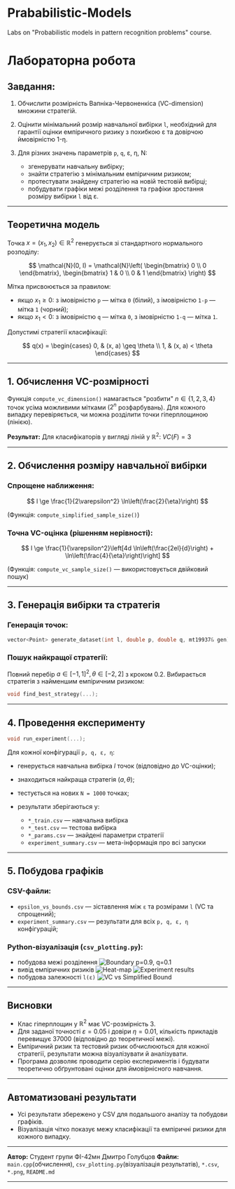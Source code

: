 # Prababilistic-Models
Labs on "Probabilistic models in pattern recognition problems" course.

# Лабораторна робота

## Завдання:

1. Обчислити розмірність Вапніка-Червоненкіса (VC-dimension) множини стратегій.
2. Оцінити мінімальний розмір навчальної вибірки `l`, необхідний для гарантії оцінки емпіричного ризику з похибкою ε та довірчою ймовірністю 1-η.
3. Для різних значень параметрів `p`, `q`, ε, η, N:

   * згенерувати навчальну вибірку;
   * знайти стратегію з мінімальним емпіричним ризиком;
   * протестувати знайдену стратегію на новій тестовій вибірці;
   * побудувати графіки межі розділення та графіки зростання розміру вибірки `l` від ε.

---

## Теоретична модель

Точка $x = (x_1, x_2) \in \mathbb{R}^2$ генерується зі стандартного нормального розподілу:

$$
\mathcal{N}(0, I) = \mathcal{N}\left(
\begin{bmatrix} 0 \\ 0 \end{bmatrix},
\begin{bmatrix} 1 & 0 \\ 0 & 1 \end{bmatrix}
\right)
$$

Мітка присвоюється за правилом:

* якщо $x_1 \geq 0$: з імовірністю `p` — мітка `0` (білий), з імовірністю `1-p` — мітка `1` (чорний);
* якщо $x_1 < 0$: з імовірністю `q` — мітка `0`, з імовірністю `1-q` — мітка `1`.

Допустимі стратегії класифікації:

$$
q(x) = \begin{cases}
0, & (x, a) \geq \theta \\
1, & (x, a) < \theta
\end{cases}
$$

---

## 1. Обчислення VC-розмірності

Функція `compute_vc_dimension()` намагається "розбити" $n \in \{1, 2, 3, 4\}$ точок усіма можливими мітками ($2^n$ розфарбувань).
Для кожного випадку перевіряється, чи можна розділити точки гіперплощиною (лінією).

**Результат:**
Для класифікаторів у вигляді ліній у $\mathbb{R}^2$:
$VC(F) = 3$

---

## 2. Обчислення розміру навчальної вибірки

### Спрощене наближення:

$$
l \ge \frac{1}{2\varepsilon^2} \ln\left(\frac{2}{\eta}\right)
$$

(Функція: `compute_simplified_sample_size()`)

### Точна VC-оцінка (рішенням нерівності):

$$
l \ge \frac{1}{\varepsilon^2}\left[4d \ln\left(\frac{2el}{d}\right) + \ln\left(\frac{4}{\eta}\right)\right]
$$

(Функція: `compute_vc_sample_size()` — використовується двійковий пошук)

---

## 3. Генерація вибірки та стратегія

### Генерація точок:

```cpp
vector<Point> generate_dataset(int l, double p, double q, mt19937& gen);
```

### Пошук найкращої стратегії:

Повний перебір $a \in [-1, 1]^2, \theta \in [-2, 2]$ з кроком 0.2. Вибирається стратегія з найменшим емпіричним ризиком:

```cpp
void find_best_strategy(...);
```

---

## 4. Проведення експерименту

```cpp
void run_experiment(...);
```

Для кожної конфігурації `p, q, ε, η`:

* генерується навчальна вибірка $l$ точок (відповідно до VC-оцінки);
* знаходиться найкраща стратегія $(a, \theta)$;
* тестується на нових `N = 1000` точках;
* результати зберігаються у:

  * `*_train.csv` — навчальна вибірка
  * `*_test.csv` — тестова вибірка
  * `*_params.csv` — знайдені параметри стратегії
  * `experiment_summary.csv` — мета-інформація про всі запуски

---

## 5. Побудова графіків

### CSV-файли:

* `epsilon_vs_bounds.csv` — зіставлення між `ε` та розмірами `l` (VC та спрощений);
* `experiment_summary.csv` — результати для всіх `p, q, ε, η` конфігурацій;

### Python-візуалізація (`csv_plotting.py`):

* побудова межі розділення
![Boundary p=0.9, q=0.1](Figure_81.png)
* вивід емпіричних ризиків
![Heat-map](Figure_83.png)
![Experiment results](Screen_shots/8.png)
* побудова залежності `l(ε)`
![VC vs Simplified Bound](Figure_82.png)


---

## Висновки

* Клас гіперплощин у $\mathbb{R}^2$ має VC-розмірність 3.
* Для заданої точності $\varepsilon = 0.05$ і довіри $\eta = 0.01$, кількість прикладів перевищує 37000 (відповідно до теоретичної межі).
* Емпіричний ризик та тестовий ризик обчислюються для кожної стратегії, результати можна візуалізувати й аналізувати.
* Програма дозволяє проводити серію експериментів і будувати теоретично обґрунтовані оцінки для ймовірнісного навчання.

---

## Автоматизовані результати

* Усі результати збережено у CSV для подальшого аналізу та побудови графіків.
* Візуалізація чітко показує межу класифікації та емпіричні ризики для кожного випадку.

---

**Автор:** Студент групи ФІ-42мн Дмитро Голубцов
**Файли:** `main.cpp`(обчислення), `csv_plotting.py`(візуалізація результатів), `*.csv`, `*.png`, `README.md`

---
